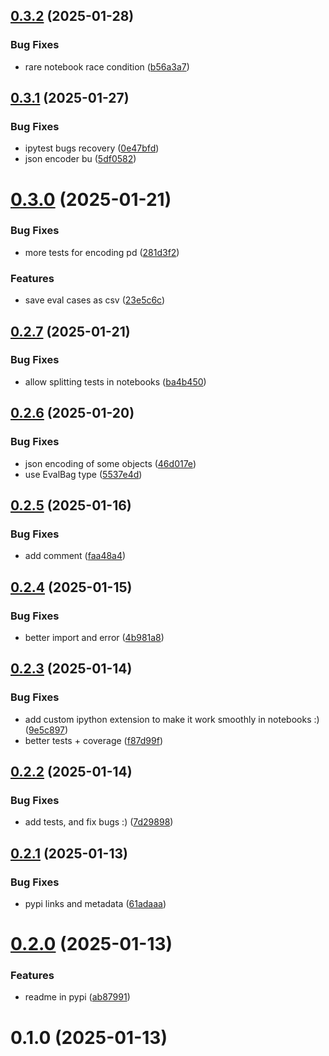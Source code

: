 ## [0.3.2](https://github.com/AlmogBaku/pytest-evals/compare/v0.3.1...v0.3.2) (2025-01-28)


### Bug Fixes

* rare notebook race condition ([b56a3a7](https://github.com/AlmogBaku/pytest-evals/commit/b56a3a73758bd27428f5959f6a296c622b4ae5e6))





## [0.3.1](https://github.com/AlmogBaku/pytest-evals/compare/v0.3.0...v0.3.1) (2025-01-27)


### Bug Fixes

* ipytest bugs recovery ([0e47bfd](https://github.com/AlmogBaku/pytest-evals/commit/0e47bfd5716f660b8061e546bca4ef90ee544c3d))
* json encoder bu ([5df0582](https://github.com/AlmogBaku/pytest-evals/commit/5df05822b53d6218c5fbac077fa6b3042375c6e4))





# [0.3.0](https://github.com/AlmogBaku/pytest-evals/compare/v0.2.7...v0.3.0) (2025-01-21)


### Bug Fixes

* more tests for encoding pd ([281d3f2](https://github.com/AlmogBaku/pytest-evals/commit/281d3f2a0989698136989fdc4b3a6095ed039d8b))


### Features

* save eval cases as csv ([23e5c6c](https://github.com/AlmogBaku/pytest-evals/commit/23e5c6c7cce8b1a4214a1ca5f8969c7da9d06005))





## [0.2.7](https://github.com/AlmogBaku/pytest-evals/compare/v0.2.6...v0.2.7) (2025-01-21)


### Bug Fixes

* allow splitting tests in notebooks ([ba4b450](https://github.com/AlmogBaku/pytest-evals/commit/ba4b450ded4a7123ceb943bb6876d5d82d3454a3))





## [0.2.6](https://github.com/AlmogBaku/pytest-evals/compare/v0.2.5...v0.2.6) (2025-01-20)


### Bug Fixes

* json encoding of some objects ([46d017e](https://github.com/AlmogBaku/pytest-evals/commit/46d017ef1aa2c1b3fbca3e4fdddb5911b1268bf7))
* use EvalBag type ([5537e4d](https://github.com/AlmogBaku/pytest-evals/commit/5537e4d0a4f92b130013b596c2f19b3796265bbe))





## [0.2.5](https://github.com/AlmogBaku/pytest-evals/compare/v0.2.4...v0.2.5) (2025-01-16)


### Bug Fixes

* add comment ([faa48a4](https://github.com/AlmogBaku/pytest-evals/commit/faa48a4fbd5affe1fb21c13461a2330632dc969a))





## [0.2.4](https://github.com/AlmogBaku/pytest-evals/compare/v0.2.3...v0.2.4) (2025-01-15)


### Bug Fixes

* better import and error ([4b981a8](https://github.com/AlmogBaku/pytest-evals/commit/4b981a8654f429b09292426986697feb8eeed72a))





## [0.2.3](https://github.com/AlmogBaku/pytest-evals/compare/v0.2.2...v0.2.3) (2025-01-14)


### Bug Fixes

* add custom ipython extension to make it work smoothly in notebooks :) ([9e5c897](https://github.com/AlmogBaku/pytest-evals/commit/9e5c897a47971e36ca9b1c41c89674301de995fe))
* better tests + coverage ([f87d99f](https://github.com/AlmogBaku/pytest-evals/commit/f87d99f7a50a2630a421a39e3e9927b65a75a2e4))





## [0.2.2](https://github.com/AlmogBaku/pytest-evals/compare/v0.2.1...v0.2.2) (2025-01-14)


### Bug Fixes

* add tests, and fix bugs :) ([7d29898](https://github.com/AlmogBaku/pytest-evals/commit/7d2989838a8f0010f4f97c58e9ad3b0f5735c1fc))





## [0.2.1](https://github.com/AlmogBaku/pytest-evals/compare/v0.2.0...v0.2.1) (2025-01-13)


### Bug Fixes

* pypi links and metadata ([61adaaa](https://github.com/AlmogBaku/pytest-evals/commit/61adaaaeb8487a68609374f7cc9a77b16d9727e6))





# [0.2.0](https://github.com/AlmogBaku/pytest-evals/compare/v0.1.0...v0.2.0) (2025-01-13)


### Features

* readme in pypi ([ab87991](https://github.com/AlmogBaku/pytest-evals/commit/ab8799158c256daeb47c4f7e7e3f26471b926dab))





# 0.1.0 (2025-01-13)
